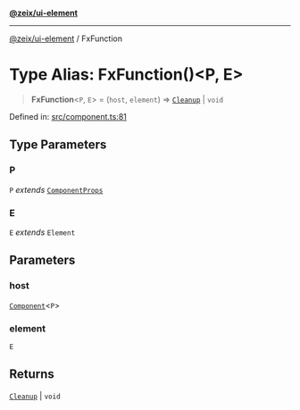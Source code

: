 [**@zeix/ui-element**](../README.md)

***

[@zeix/ui-element](../globals.md) / FxFunction

# Type Alias: FxFunction()\<P, E\>

> **FxFunction**\<`P`, `E`\> = (`host`, `element`) => [`Cleanup`](Cleanup.md) \| `void`

Defined in: [src/component.ts:81](https://github.com/zeixcom/ui-element/blob/019cf77c80beb600bfb17e452913f013b9d638c1/src/component.ts#L81)

## Type Parameters

### P

`P` *extends* [`ComponentProps`](ComponentProps.md)

### E

`E` *extends* `Element`

## Parameters

### host

[`Component`](Component.md)\<`P`\>

### element

`E`

## Returns

[`Cleanup`](Cleanup.md) \| `void`
